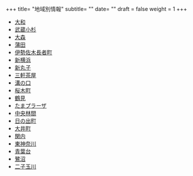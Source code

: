 +++
title= "地域別情報"
subtitle= ""
date= ""
draft = false
weight = 1
+++
- [大和](/post/yamato/)
- [武蔵小杉](/post/musashikosugi/)
- [大森](/post/omori/)
- [蒲田](/post/kamata/)
- [伊勢佐木長者町](/post/isesakityoja/)
- [新横浜](/post/shinyokohama/)
- [新丸子](/post/shinmaruko/)
- [三軒茶屋](/post/sangenchaya/)
- [溝の口](/post/mizonoguchi/)
- [桜木町](/post/sakuragicho/)
- [鶴見](/post/tsurumi/)
- [たまプラーザ](/post/tamaplaza/)
- [中央林間](/post/chuorinkan/)
- [日の出町](/post/hinodecho/)
- [大井町](/post/oimachi/)
- [関内](/post/kannai/)
- [東神奈川](/post/higashikanagawa/)
- [青葉台](/post/aobadai/)
- [鷺沼](/post/saginuma/)
- [二子玉川](/post/futakotamagawa/)
